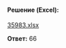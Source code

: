 #### Решение (Excel):
[35983.xlsx](https://github.com/Thundiverter/infege2022/files/8053345/35983.xlsx)

**Ответ:** 66
